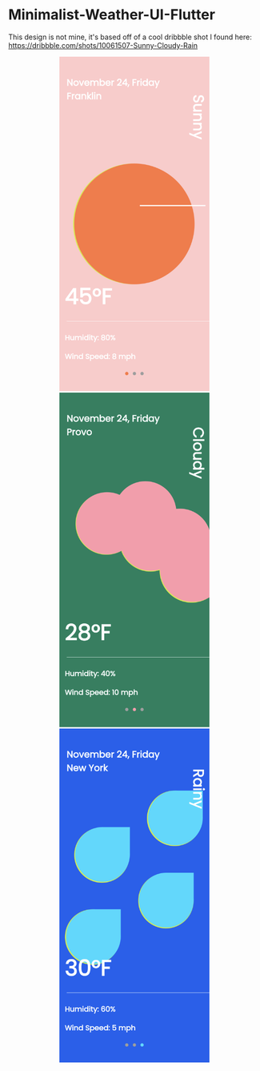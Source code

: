 
# Minimalist-Weather-UI-Flutter

This design is not mine, it's based off of a cool dribbble shot I found here: https://dribbble.com/shots/10061507-Sunny-Cloudy-Rain

<p align="middle">
  <img src="/screenshots/sun.png" width="300" />
  <img src="/screenshots/clouds.png" width="300" /> 
  <img src="/screenshots/rain.png" width="300" />
</p>



